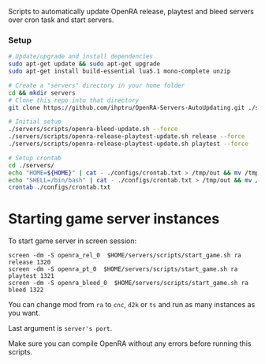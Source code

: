 Scripts to automatically update OpenRA release, playtest and bleed servers over cron task and start servers.

### Setup

```sh
# Update/upgrade and install dependencies
sudo apt-get update && sudo apt-get upgrade
sudo apt-get install build-essential lua5.1 mono-complete unzip

# Create a "servers" directory in your home folder
cd && mkdir servers
# Clone this repo into that directory
git clone https://github.com/ihptru/OpenRA-Servers-AutoUpdating.git ./servers

# Initial setup
./servers/scripts/openra-bleed-update.sh --force
./servers/scripts/openra-release-playtest-update.sh release --force
./servers/scripts/openra-release-playtest-update.sh playtest --force

# Setup crontab
cd ./servers/
echo "HOME=${HOME}" | cat - ./configs/crontab.txt > /tmp/out && mv /tmp/out ./configs/crontab.txt
echo "SHELL=/bin/bash" | cat - ./configs/crontab.txt > /tmp/out && mv /tmp/out ./configs/crontab.txt
crontab ./configs/crontab.txt
```

# Starting game server instances

To start game server in screen session:

```
screen -dm -S openra_rel_0  $HOME/servers/scripts/start_game.sh ra release 1320
screen -dm -S openra_pt_0  $HOME/servers/scripts/start_game.sh ra playtest 1321
screen -dm -S openra_bleed_0  $HOME/servers/scripts/start_game.sh ra bleed 1322
```

You can change mod from `ra` to `cnc`, `d2k` or `ts` and run as many instances as you want.

Last argument is `server's port`.


Make sure you can compile OpenRA without any errors before running this scripts.
